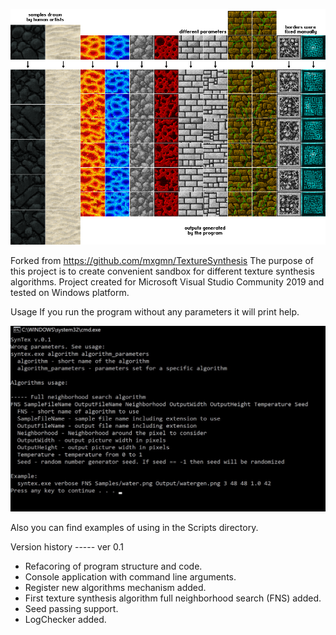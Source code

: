 <p align="center"><img src="https://raw.githubusercontent.com/mxgmn/Blog/master/resources/texture-synthesis.png"></p>

Forked from https://github.com/mxgmn/TextureSynthesis
The purpose of this project is to create convenient sandbox for different texture synthesis algorithms. 
Project created for Microsoft Visual Studio Community 2019 and tested on Windows platform.

Usage
If you run the program without any parameters it will print help.
<p align="center"><img src="Images/RunProgramWithoutParameters.jpg"></p>
Also you can find examples of using in the Scripts directory.

Version history
----- ver 0.1
* Refacoring of program structure and code.
* Console application with command line arguments.
* Register new algorithms mechanism added.
* First texture synthesis algorithm full neighborhood search (FNS) added.
* Seed passing support.
* LogChecker added.